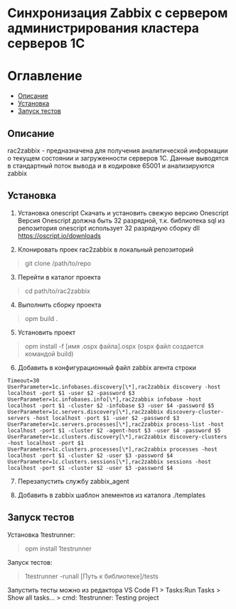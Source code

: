Синхронизация Zabbix с сервером администрирования кластера серверов 1С
======================================================================

Оглавление
==========

- [Описание](#Описание)
- [Установка](#установка)
- [Запуск тестов](#тетсы)

## Описание

rac2zabbix - предназначена для получения аналитической информации о текущем состоянии и загруженности серверов 1С.
Данные выводятся в стандартный поток вывода и в кодировке 65001 и анализируются zabbix

## Установка

1. Установка onescript
Скачать и установить свежую версию Onescript
Версия Onescript должна быть 32 разрядной, т.к. библиотека sql из репозитория
onescript использует 32 разрядную сборку dll
https://oscript.io/downloads

2. Клонировать проек rac2zabbix в локальный репозиторий
>git clone /path/to/repo

3. Перейти в каталог проекта
>cd path/to/rac2zabbix

4. Выполнить сборку проекта
>opm build .

5. Установить проект
>opm install -f [имя .ospx файла].ospx (ospx файл создается командой build)

6. Добавить в конфигурационный файл zabbix агента строки
```
Timeout=30
UserParameter=1c.infobases.discovery[\*],rac2zabbix discovery -host localhost -port $1 -user $2 -password $3
UserParameter=1c.infobases.info[\*],rac2zabbix infobase -host localhost -port $1 -cluster $2 -infobase $3 -user $4 -password $5
UserParameter=1c.servers.discovery[\*],rac2zabbix discovery-cluster-servers -host localhost -port $1 -user $2 -password $3
UserParameter=1c.servers.processes[\*],rac2zabbix process-list -host localhost -port $1 -cluster $2 -agent-host $3 -user $4 -password $5
UserParameter=1c.clusters.discovery[\*],rac2zabbix discovery-clusters -host localhost -port $1
UserParameter=1c.clusters.processes[\*],rac2zabbix processes -host localhost -port $1 -cluster $2 -user $3 -password $4
UserParameter=1c.clusters.sessions[\*],rac2zabbix sessions -host localhost -port $1 -cluster $2 -user $3 -password $4
```
7. Перезапустить службу zabbix_agent

8. Добавить в zabbix шаблон элементов из каталога ./templates

## Запуск тестов

Установка 1testrunner:
> opm install 1testrunner

Запуск тестов:
> 1testrunner -runall [Путь к библиотеке]/tests

Запустить тесты можно из редактора VS Code
F1 > Tasks:Run Tasks > Show all tasks... > cmd: 1testrunner: Testing project
